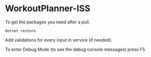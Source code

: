 # WorkoutPlanner-ISS
To get the packages you need after a pull.
```
dotnet restore
```

Add validations for every input in service (if needed).

To enter Debug Mode (to see the debug console messages) press F5.
